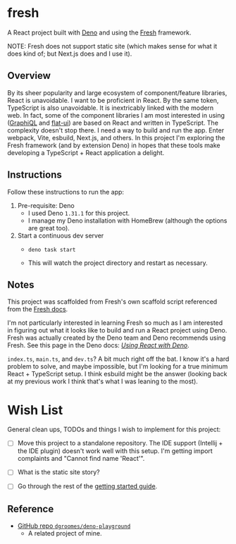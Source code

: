 # fresh

A React project built with [Deno](https://deno.land/) and using the [Fresh](https://fresh.deno.dev/) framework.

NOTE: Fresh does not support static site (which makes sense for what it does kind of; but Next.js does and I use it).


## Overview

By its sheer popularity and large ecosystem of component/feature libraries, React is unavoidable. I want to be proficient
in React. By the same token, TypeScript is also unavoidable. It is inextricably linked with the modern web. In fact,
some of the component libraries I am most interested in using ([GraphiQL](https://github.com/graphql/graphiql) and
[flat-ui](https://github.com/githubocto/flat-ui)) are based on React and written in TypeScript. The complexity doesn't
stop there. I need a way to build and run the app. Enter webpack, Vite, esbuild, Next.js, and others. In this project
I'm exploring the Fresh framework (and by extension Deno) in hopes that these tools make developing a TypeScript + React
application a delight.


## Instructions

Follow these instructions to run the app:

1. Pre-requisite: Deno
   * I used Deno `1.31.1` for this project.
   * I manage my Deno installation with HomeBrew (although the options are great too).
2. Start a continuous dev server
   * ```shell
     deno task start
     ```
   * This will watch the project directory and restart as necessary.


## Notes

This project was scaffolded from Fresh's own scaffold script referenced from the [Fresh docs](https://fresh.deno.dev/docs/getting-started/create-a-project).

I'm not particularly interested in learning Fresh so much as I am interested in figuring out what it looks like to build
and run a React project using Deno. Fresh was actually created by the Deno team and Deno recommends using Fresh. See this
page in the Deno docs: [*Using React with Deno*](https://deno.land/manual@v1.31.2/basics/react).

`index.ts`, `main.ts`, and `dev.ts`? A bit much right off the bat. I know it's a hard problem to solve, and maybe
impossible, but I'm looking for a true minimum React + TypeScript setup. I think esbuild might be the answer (looking
back at my previous work I think that's what I was leaning to the most).


# Wish List

General clean ups, TODOs and things I wish to implement for this project:

* [ ] Move this project to a standalone repository. The IDE support (Intellij + the IDE plugin) doesn't work well with
  this setup. I'm getting import complaints and "Cannot find name 'React'".
* [ ] What is the static site story?
* [ ] Go through the rest of the [getting started guide](https://fresh.deno.dev/docs/getting-started/create-a-project).


## Reference

* [GitHub repo `dgroomes/deno-playground`](https://github.com/dgroomes/deno-playground)
  * A related project of mine.
